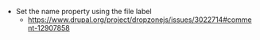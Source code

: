 * Set the name property using the file label
  * https://www.drupal.org/project/dropzonejs/issues/3022714#comment-12907858

